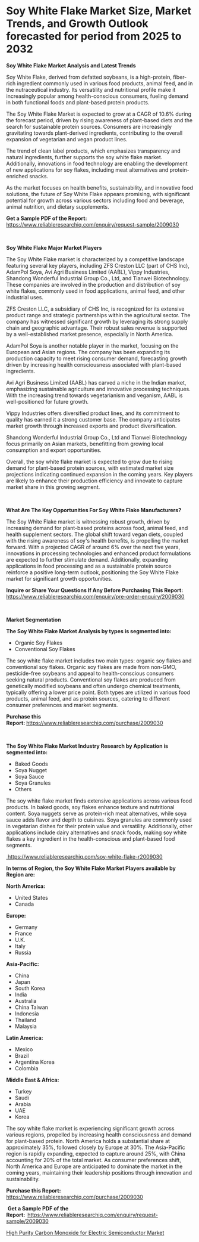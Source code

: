 <p><h1>Soy White Flake Market Size, Market Trends, and Growth Outlook forecasted for period from 2025 to 2032</h1></p><p><strong>Soy White Flake Market Analysis and Latest Trends</strong></p>
<p><p>Soy White Flake, derived from defatted soybeans, is a high-protein, fiber-rich ingredient commonly used in various food products, animal feed, and in the nutraceutical industry. Its versatility and nutritional profile make it increasingly popular among health-conscious consumers, fueling demand in both functional foods and plant-based protein products.</p><p>The Soy White Flake Market is expected to grow at a CAGR of 10.6% during the forecast period, driven by rising awareness of plant-based diets and the search for sustainable protein sources. Consumers are increasingly gravitating towards plant-derived ingredients, contributing to the overall expansion of vegetarian and vegan product lines. </p><p>The trend of clean label products, which emphasizes transparency and natural ingredients, further supports the soy white flake market. Additionally, innovations in food technology are enabling the development of new applications for soy flakes, including meat alternatives and protein-enriched snacks. </p><p>As the market focuses on health benefits, sustainability, and innovative food solutions, the future of Soy White Flake appears promising, with significant potential for growth across various sectors including food and beverage, animal nutrition, and dietary supplements.</p></p>
<p><strong>Get a Sample PDF of the Report:&nbsp;</strong> <a href="https://www.reliableresearchiq.com/enquiry/request-sample/2009030?utm_campaign=2188&utm_medium=2&utm_source=Github&utm_content=ia&utm_term=05022025&utm_id=soy-white-flake">https://www.reliableresearchiq.com/enquiry/request-sample/2009030</a></p>
<p>&nbsp;</p>
<p><strong>Soy White Flake Major Market Players</strong></p>
<p><p>The Soy White Flake market is characterized by a competitive landscape featuring several key players, including ZFS Creston LLC (part of CHS Inc), AdamPol Soya, Avi Agri Business Limited (AABL), Vippy Industries, Shandong Wonderful Industrial Group Co., Ltd, and Tianwei Biotechnology. These companies are involved in the production and distribution of soy white flakes, commonly used in food applications, animal feed, and other industrial uses.</p><p>ZFS Creston LLC, a subsidiary of CHS Inc, is recognized for its extensive product range and strategic partnerships within the agricultural sector. The company has witnessed significant growth by leveraging its strong supply chain and geographic advantage. Their robust sales revenue is supported by a well-established market presence, especially in North America.</p><p>AdamPol Soya is another notable player in the market, focusing on the European and Asian regions. The company has been expanding its production capacity to meet rising consumer demand, forecasting growth driven by increasing health consciousness associated with plant-based ingredients.</p><p>Avi Agri Business Limited (AABL) has carved a niche in the Indian market, emphasizing sustainable agriculture and innovative processing techniques. With the increasing trend towards vegetarianism and veganism, AABL is well-positioned for future growth.</p><p>Vippy Industries offers diversified product lines, and its commitment to quality has earned it a strong customer base. The company anticipates market growth through increased exports and product diversification.</p><p>Shandong Wonderful Industrial Group Co., Ltd and Tianwei Biotechnology focus primarily on Asian markets, benefitting from growing local consumption and export opportunities.</p><p>Overall, the soy white flake market is expected to grow due to rising demand for plant-based protein sources, with estimated market size projections indicating continued expansion in the coming years. Key players are likely to enhance their production efficiency and innovate to capture market share in this growing segment.</p></p>
<p>&nbsp;</p>
<p><strong>What Are The Key Opportunities For Soy White Flake Manufacturers?</strong></p>
<p><p>The Soy White Flake market is witnessing robust growth, driven by increasing demand for plant-based proteins across food, animal feed, and health supplement sectors. The global shift toward vegan diets, coupled with the rising awareness of soy's health benefits, is propelling the market forward. With a projected CAGR of around 6% over the next five years, innovations in processing technologies and enhanced product formulations are expected to further stimulate demand. Additionally, expanding applications in food processing and as a sustainable protein source reinforce a positive long-term outlook, positioning the Soy White Flake market for significant growth opportunities.</p></p>
<p><strong>Inquire or Share Your Questions If Any Before Purchasing This Report:</strong> <a href="https://www.reliableresearchiq.com/enquiry/pre-order-enquiry/2009030?utm_campaign=2188&utm_medium=2&utm_source=Github&utm_content=ia&utm_term=05022025&utm_id=soy-white-flake">https://www.reliableresearchiq.com/enquiry/pre-order-enquiry/2009030</a></p>
<p>&nbsp;</p>
<p><strong>Market Segmentation</strong></p>
<p><strong>The Soy White Flake Market Analysis by types is segmented into:</strong></p>
<p><ul><li>Organic Soy Flakes</li><li>Conventional Soy Flakes</li></ul></p>
<p><p>The soy white flake market includes two main types: organic soy flakes and conventional soy flakes. Organic soy flakes are made from non-GMO, pesticide-free soybeans and appeal to health-conscious consumers seeking natural products. Conventional soy flakes are produced from genetically modified soybeans and often undergo chemical treatments, typically offering a lower price point. Both types are utilized in various food products, animal feed, and as protein sources, catering to different consumer preferences and market segments.</p></p>
<p><strong>Purchase this Report:&nbsp;</strong><a href="https://www.reliableresearchiq.com/purchase/2009030?utm_campaign=2188&utm_medium=2&utm_source=Github&utm_content=ia&utm_term=05022025&utm_id=soy-white-flake">https://www.reliableresearchiq.com/purchase/2009030</a></p>
<p>&nbsp;</p>
<p><strong>The Soy White Flake Market Industry Research by Application is segmented into:</strong></p>
<p><ul><li>Baked Goods</li><li>Soya Nugget</li><li>Soya Sauce</li><li>Soya Granules</li><li>Others</li></ul></p>
<p><p>The soy white flake market finds extensive applications across various food products. In baked goods, soy flakes enhance texture and nutritional content. Soya nuggets serve as protein-rich meat alternatives, while soya sauce adds flavor and depth to cuisines. Soya granules are commonly used in vegetarian dishes for their protein value and versatility. Additionally, other applications include dairy alternatives and snack foods, making soy white flakes a key ingredient in the health-conscious and plant-based food segments.</p></p>
<p><a href="https://www.reliableresearchiq.com/soy-white-flake-r2009030?utm_campaign=2188&utm_medium=2&utm_source=Github&utm_content=ia&utm_term=05022025&utm_id=soy-white-flake">&nbsp;https://www.reliableresearchiq.com/soy-white-flake-r2009030</a></p>
<p><strong>In terms of Region, the Soy White Flake Market Players available by Region are:</strong></p>
<p>
    <p> <strong> North America: </strong>
        <ul>
            <li>United States</li>
            <li>Canada</li>
        </ul>
        </p> 
    <p> <strong> Europe: </strong>
        <ul>
            <li>Germany</li>
            <li>France</li>
            <li>U.K.</li>
            <li>Italy</li>
            <li>Russia</li>
        </ul>
        </p> 
    <p> <strong> Asia-Pacific: </strong>
        <ul>
            <li>China</li>
            <li>Japan</li>
            <li>South Korea</li>
            <li>India</li>
            <li>Australia</li>
            <li>China Taiwan</li>
            <li>Indonesia</li>
            <li>Thailand</li>
            <li>Malaysia</li>
        </ul>
        </p> 
    <p> <strong> Latin America: </strong>
        <ul>
            <li>Mexico</li>
            <li>Brazil</li>
            <li>Argentina Korea</li>
            <li>Colombia</li>
        </ul>
        </p> 
    <p> <strong> Middle East & Africa: </strong>
        <ul>
            <li>Turkey</li>
            <li>Saudi</li>
            <li>Arabia</li>
            <li>UAE</li>
            <li>Korea</li>
        </ul>
    </p>
    </p>
<p><p>The soy white flake market is experiencing significant growth across various regions, propelled by increasing health consciousness and demand for plant-based protein. North America holds a substantial share at approximately 35%, followed closely by Europe at 30%. The Asia-Pacific region is rapidly expanding, expected to capture around 25%, with China accounting for 20% of the total market. As consumer preferences shift, North America and Europe are anticipated to dominate the market in the coming years, maintaining their leadership positions through innovation and sustainability.</p></p>
<p><strong>Purchase this Report: </strong><a href="https://www.reliableresearchiq.com/purchase/2009030?utm_campaign=2188&utm_medium=2&utm_source=Github&utm_content=ia&utm_term=05022025&utm_id=soy-white-flake">https://www.reliableresearchiq.com/purchase/2009030</a></p>
<p>&nbsp;<strong>Get a Sample PDF of the Report:&nbsp;&nbsp;</strong><a href="https://www.reliableresearchiq.com/enquiry/request-sample/2009030?utm_campaign=2188&utm_medium=2&utm_source=Github&utm_content=ia&utm_term=05022025&utm_id=soy-white-flake">https://www.reliableresearchiq.com/enquiry/request-sample/2009030</a></p>
<p><strong></strong></p>
<p><p><a href="https://github.com/FosterFahey91/Market-Research-Report-List-1/blob/main/high-purity-carbon-monoxide-for-electric-semiconductor-market.md?utm_campaign=2188&utm_medium=2&utm_source=Github&utm_content=ia&utm_term=05022025&utm_id=soy-white-flake">High Purity Carbon Monoxide for Electric Semiconductor Market</a></p></p>